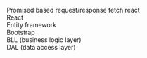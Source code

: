Promised based request/response fetch react  
React  
Entity framework  
Bootstrap  
BLL (business logic layer)  
DAL (data access layer)  